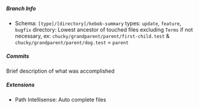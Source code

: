 ##### Branch Info
- Schema: `[type]/[directory]/kebob-summary`
  types: `update`, `feature`, `bugfix`
  directory: Lowest ancestor of touched files excluding `Terms` if not necessary, ex: `chucky/grandparent/parent/first-child.test` & `chucky/grandparent/parent/dog.test` = `parent`

##### Commits
Brief description of what was accomplished

##### Extensions
- Path Intellisense: Auto complete files